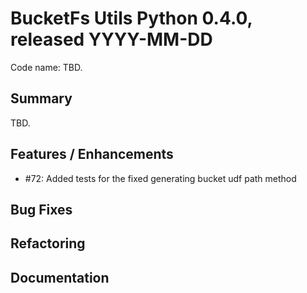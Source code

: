# BucketFs Utils Python 0.4.0, released YYYY-MM-DD
Code name:  TBD.

## Summary
TBD.

## Features / Enhancements

 - #72: Added tests for the fixed generating bucket udf path method

## Bug Fixes

## Refactoring

## Documentation
